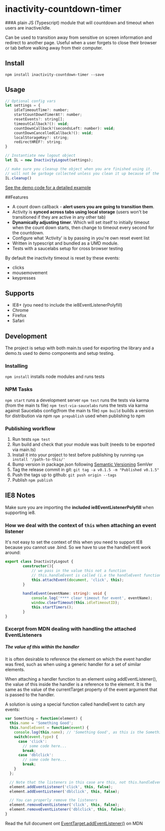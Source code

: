 # inactivity-countdown-timer

###A plain JS (Typescript) module that will countdown and timeout when users are inactive/idle. 

Can be used to transition away from sensitive on screen information and redirect to another page. 
Useful when a user forgets to close their browser or tab before walking away from their computer.

## Install 

`npm install inactivity-countdown-timer --save`

## Usage

```js
// Optional config vars
let settings = {
    idleTimeoutTime?: number;
    startCountDownTimerAt?: number;
    resetEvents?: string[];
    timeoutCallback?(): void;
    countDownCallback?(secondsLeft: number): void;
    countDownCancelledCallback?(): void;
    localStorageKey?: string;
    redirectHREF?: string;
}

// Instantiate new logout object
let IL = new InactivityLogout(settings);

// make sure you cleanup the object when you are finished using it.
// will not be garbage collected unless you clean it up because of the timers
IL.cleanup()
```

[See the demo code for a detailed example](https://github.com/Benefex/inactivity-countdown-timer/blob/master/src/demo.ts) 

##Features 

 - A count down callback - **alert users you are going to transition them**. 
 - Activity is **synced across tabs using local storage** (users won't be transitioned if they are active in any other tab)
 - **Dynamically adjusting timer**. Which will set itself to initially timeout when the count down starts, then change to timeout every second for the countdown. 
 - Configure what 'Activity' is by passing in you're own reset event list
 - Written in typescript and bundled as a UMD module.
 - Tests with a saucelabs setup for cross browser testing

By default the inactivity timeout is reset by these events: 

- clicks
- mousemovement
- keypresses

## Supports

 - IE8+ (you need to include the ie8EventListenerPolyfill)
 - Chrome
 - Firefox
 - Safari

## Development

The project is setup with both main.ts used for exporting the library and a demo.ts used to demo components and setup testing.

### Installing
`npm install` installs node modules and runs tests

### NPM Tasks
`npm start` runs a development server
`npm test` runs the tests via karma (from the main ts file) 
`npm test-via-saucelabs` runs the tests via karma against Saucelabs config(from the main ts file) 
`npm build` builds a version for distribution via npm
`npm prepublish` used when publishing to npm

### Publishing workflow
1. Run tests `npm test`
2. Run build and check that your module was built (needs to be exported via main.ts)
3. Install it into your project to test before publishing by running `npm install '/path-to-this/'`
4. Bump version in package.json following [Semantic Versioning] SemVer
5. Tag the release commit in git: `git tag -a v0.1.5 -m "Published v0.1.5"`
6. Push the tags up to github: `git push origin --tags`
7. Publish `npm publish`
  
[Semantic Versioning]: http://semver.org/
[EventTarget.addEventListener()]: https://developer.mozilla.org/en-US/docs/Web/API/EventTarget/addEventListener



## IE8 Notes

Make sure you are importing the **included ie8EventListenerPolyfill** when supporting ie8.

### How we deal with the context of `this` when attaching an event listener

It's not easy to set the context of this when you need to support IE8 because you cannot use .bind. So we have to use the handleEvent work around:

```ts
export class InactivityLogout {
        constructor(){
            // we pass in the value this not a function 
            // this.handleEvent is called (i.e the handleEvent function on the class)
            this.attachEvent(document, 'click', this);
        }
        
        handleEvent(eventName: string): void {
            console.log('**** clear timeout for event', eventName);
            window.clearTimeout(this.idleTimeoutID);
            this.startTimers();
        }
}
```

### Excerpt from MDN dealing with handling the attached EventListeners 


##### The value of **this** within the handler 

It is often desirable to reference the element on which the event handler was fired, such as when using a generic handler for a set of similar elements.

When attaching a handler function to an element using addEventListener(), the value of this inside the handler is a reference to the element. It is the same as the value of the currentTarget property of the event argument that is passed to the handler.

A solution is using a special function called handleEvent to catch any events:

```js 
var Something = function(element) {
  this.name = 'Something Good';
  this.handleEvent = function(event) {
    console.log(this.name); // 'Something Good', as this is the Something object
    switch(event.type) {
      case 'click':
        // some code here...
        break;
      case 'dblclick':
        // some code here...
        break;
    }
  };

  // Note that the listeners in this case are this, not this.handleEvent
  element.addEventListener('click', this, false);
  element.addEventListener('dblclick', this, false);

  // You can properly remove the listeners
  element.removeEventListener('click', this, false);
  element.removeEventListener('dblclick', this, false);
}
```

Read the full document ont [EventTarget.addEventListener()] on MDN

